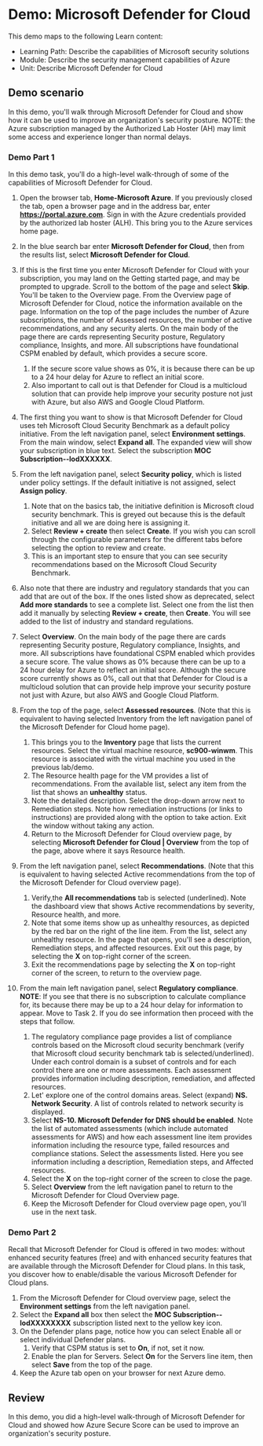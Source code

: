 <!---
---
Demo:
    Title: 'Microsoft Defender for Cloud'
    Learning Path/Module/Unit: 'Learning Path: Describe the capabilities of Microsoft security solutions; Module 2: Describe the security management capabilities of Azure; Unit 3: Describe Microsoft Defender for Cloud'
---
--->

# Demo: Microsoft Defender for Cloud

This demo maps to the following Learn content:

- Learning Path: Describe the capabilities of Microsoft security solutions
- Module: Describe the security management capabilities of Azure
- Unit: Describe Microsoft Defender for Cloud

## Demo scenario

In this demo, you'll walk through Microsoft Defender for Cloud and show how it can be used to improve an organization's security posture.  NOTE: the Azure subscription managed by the Authorized Lab Hoster (AH) may limit some access and experience longer than normal delays.

### Demo Part 1

In this demo task, you'll do a high-level walk-through of some of the capabilities of Microsoft Defender for Cloud.

1. Open the browser tab, **Home-Microsoft Azure**.  If you previously closed the tab, open a browser page and in the address bar, enter **https://portal.azure.com**. Sign in with the Azure credentials provided by the authorized lab hoster (ALH).  This bring you to the Azure services home page.

1. In the blue search bar enter **Microsoft Defender for Cloud**, then from the results list, select **Microsoft Defender for Cloud**.

1. If this is the first time you enter Microsoft Defender for Cloud with your subscription, you may land on the Getting started page, and may be prompted to upgrade.  Scroll to the bottom of the page and select **Skip**.  You'll be taken to the Overview page. From the Overview page of Microsoft Defender for Cloud, notice the information available on the page.  Information on the top of the page includes the number of Azure subscriptions, the number of Assessed resources, the number of active recommendations, and any security alerts.  On the main body of the page there are cards representing Security posture, Regulatory compliance, Insights, and more.  All subscriptions have foundational CSPM enabled by default, which provides a secure score.  
    1. If the secure score value shows as 0%, it is because there can be up to a 24 hour delay for Azure to reflect an initial score.  
    1. Also important to call out is that Defender for Cloud is a multicloud solution that can provide help improve your security posture not just with Azure, but also AWS and Google Cloud Platform.

1. The first thing you want to show is that Microsoft Defender for Cloud uses teh Microsoft Cloud Security Benchmark as a default policy initiative.  From the left navigation panel, select **Environment settings**. From the main window, select **Expand all**.  The expanded view will show your subscription in blue text.  Select the subscription **MOC Subscription--lodXXXXXX**.

1. From the left navigation panel, select **Security policy**, which is listed under policy settings. If the default initiative is not assigned, select **Assign policy**.
    1. Note that on the basics tab, the initiative definition is Microsoft cloud security benchmark.  This is greyed out because this is the default initiative and all we are doing here is assigning it.
    1. Select **Review + create** then select **Create**. If you wish you can scroll through the configurable parameters for the different tabs before selecting the option to review and create.
    1. This is an important step to ensure that you can see security recommendations based on the Microsoft Cloud Security Benchmark.  

1. Also note that there are industry and regulatory standards that you can add that are out of the box. If the ones listed show as deprecated, select **Add more standards** to see a complete list.  Select one from the list then add it manually by selecting **Review + create**, then **Create**.  You will see added to the list of industry and standard regulations.

1. Select **Overview**.  On the main body of the page there are cards representing Security posture, Regulatory compliance, Insights, and more.  All subscriptions have foundational CSPM enabled which provides a secure score. The value shows as 0% because there can be up to a 24 hour delay for Azure to reflect an initial score.  Although the secure score currently shows as 0%, call out that that Defender for Cloud is a multicloud solution that can provide help improve your security posture not just with Azure, but also AWS and Google Cloud Platform.

1. From the top of the page, select **Assessed resources**.  (Note that this is equivalent to having selected Inventory from the left navigation panel of the Microsoft Defender for Cloud home page).
    1. This brings you to the **Inventory** page that lists the current resources. Select the virtual machine resource, **sc900-winwm**. This resource is associated with the virtual machine you used in the previous lab/demo.
    1. The Resource health page for the VM provides a list of recommendations.  From the available list, select any item from the list that shows an **unhealthy** status.
    1. Note the detailed description.  Select the drop-down arrow next to Remediation steps. Note how remediation instructions (or links to instructions) are provided along with the option to take action.  Exit the window without taking any action.
    1. Return to the Microsoft Defender for Cloud overview page, by selecting **Microsoft Defender for Cloud | Overview** from the top of the page, above where it says Resource health.

1. From the left navigation panel, select **Recommendations**.  (Note that this is equivalent to having selected Active recommendations from the top of the Microsoft Defender for Cloud overview page).
    1. Verify,the **All recommendations** tab is selected (underlined).  Note the dashboard view that shows Active recommendations by severity, Resource health, and more.
    1. Note that some items show up as unhealthy resources, as depicted by the red bar on the right of the line item.  From the list, select any unhealthy resource.  In the page that opens, you'll see a description, Remediation steps, and affected resources. Exit out this page, by selecting the **X** on top-right corner of the screen.
    1. Exit the recommendations page by selecting the **X** on top-right corner of the screen, to return to the overview page.

1. From the main left navigation panel, select **Regulatory compliance**.  **NOTE**: If you see that there is no subscription to calculate compliance for, its because there may be up to a 24 hour delay for information to appear. Move to Task 2.  If you do see information then proceed with the steps that follow.
    1. The regulatory compliance page provides a list of compliance controls based on the Microsoft cloud security benchmark (verify that Microsoft cloud security benchmark tab is selected/underlined). Under each control domain is a subset of controls and for each control there are one or more assessments. Each assessment provides information including description, remediation, and affected resources.
    1. Let' explore one of the control domains areas. Select (expand) **NS. Network Security**. A list of controls related to network security is displayed.
    1. Select **NS-10. Microsoft Defender for DNS should be enabled**. Note the list of automated assessments (which include automated assessments for AWS) and how each assessment line item provides information including the resource type, failed resources and compliance stations. Select the assessments listed.  Here you see information including a description, Remediation steps, and Affected resources.
    1. Select the **X** on the top-right corner of the screen to close the page.
    1. Select **Overview** from the left navigation panel to  return to the Microsoft Defender for Cloud Overview page.
    1. Keep the Microsoft Defender for Cloud overview page open, you'll use in the next task.

### Demo Part 2

Recall that Microsoft Defender for Cloud is offered in two modes: without enhanced security features (free) and with enhanced security features that are available through the Microsoft Defender for Cloud plans. In this task, you discover how to enable/disable the various Microsoft Defender for Cloud plans.

1. From the Microsoft Defender for Cloud overview page, select the **Environment settings** from the left navigation panel.
1. Select  the **Expand all** box then select the **MOC Subscription--lodXXXXXXXX** subscription listed next to the yellow key icon.
1. On the Defender plans page, notice how you can select Enable all or select individual Defender plans. 
    1. Verify that CSPM status is set to **On**, if not, set it now.  
    1. Enable the plan for Servers.  Select **On** for the Servers line item, then select **Save** from the top of the page.
1. Keep the Azure tab open on your browser for next Azure demo.

## Review

In this demo, you did a high-level walk-through of Microsoft Defender for Cloud and showed how Azure Secure Score can be used to improve an organization's security posture.
